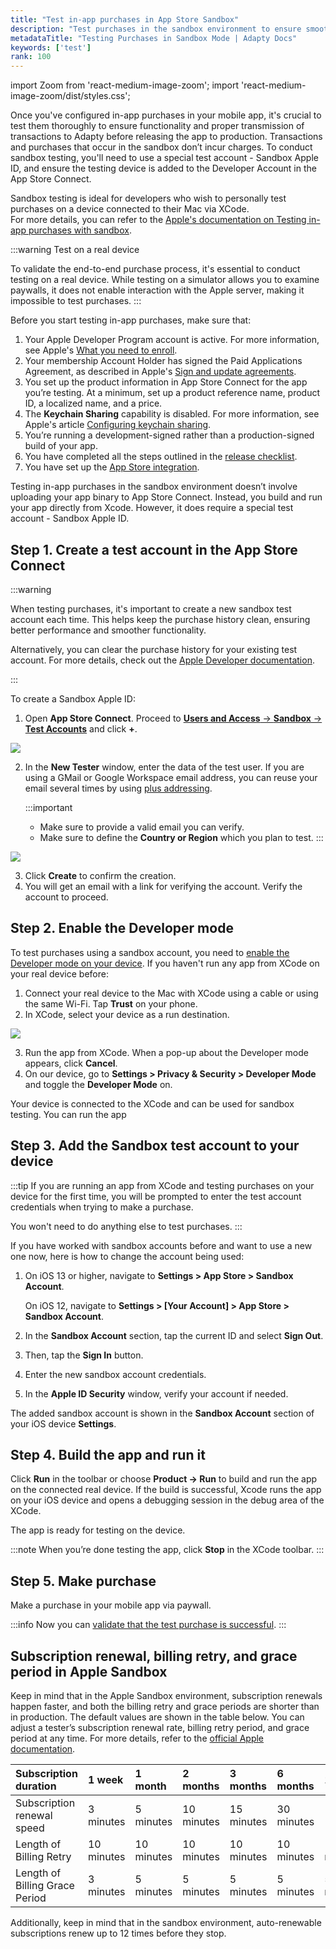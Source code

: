 ```yaml
---
title: "Test in-app purchases in App Store Sandbox"
description: "Test purchases in the sandbox environment to ensure smooth transactions."
metadataTitle: "Testing Purchases in Sandbox Mode | Adapty Docs"
keywords: ['test']
rank: 100
---
```


import Zoom from 'react-medium-image-zoom';
import 'react-medium-image-zoom/dist/styles.css';

Once you've configured in-app purchases in your mobile app, it's crucial to test them thoroughly to ensure functionality and proper transmission of transactions to Adapty before releasing the app to production. Transactions and purchases that occur in the sandbox don’t incur charges. To conduct sandbox testing, you'll need to use a special test account - Sandbox Apple ID, and ensure the testing device is added to the Developer Account in the App Store Connect. 

Sandbox testing is ideal for developers who wish to personally test purchases on a device connected to their Mac via XCode.  
For more details, you can refer to the [Apple's documentation on Testing in-app purchases with sandbox](https://developer.apple.com/documentation/storekit/in-app_purchase/testing_in-app_purchases_with_sandbox).

:::warning
Test on a real device

To validate the end-to-end purchase process, it's essential to conduct testing on a real device. While testing on a simulator allows you to examine paywalls, it does not enable interaction with the Apple server, making it impossible to test purchases.
:::

Before you start testing in-app purchases, make sure that:

1. Your Apple Developer Program account is active. For more information, see Apple's [What you need to enroll](https://developer.apple.com/programs/enroll).
2. Your membership Account Holder has signed the Paid Applications Agreement, as described in Apple's [Sign and update agreements](https://developer.apple.com/help/app-store-connect/manage-agreements/sign-and-update-agreements).
3. You set up the product information in App Store Connect for the app you’re testing. At a minimum, set up a product reference name, product ID, a localized name, and a price.
4. The **Keychain Sharing** capability is disabled. For more information, see Apple's article [Configuring keychain sharing](https://developer.apple.com/documentation/xcode/configuring-keychain-sharing).
5. You’re running a development-signed rather than a production-signed build of your app. 
6. You have completed all the steps outlined in the [release checklist](release-checklist).
7. You have set up the [App Store integration](initial_ios.md).

Testing in-app purchases in the sandbox environment doesn’t involve uploading your app binary to App Store Connect. Instead, you build and run your app directly from Xcode. However, it does require a special test account -  Sandbox Apple ID.

## Step 1. Create a test account in the App Store Connect

:::warning

When testing purchases, it's important to create a new sandbox test account each time. This helps keep the purchase history clean, ensuring better performance and smoother functionality.

Alternatively, you can clear the purchase history for your existing test account. For more details, check out the [Apple Developer documentation](https://developer.apple.com/documentation/storekit/in-app_purchase/testing_in-app_purchases_with_sandbox/#3894622).

:::

To create a Sandbox Apple ID:

1. Open **App Store Connect**. Proceed to [**Users and Access** → **Sandbox**  → **Test Accounts**](https://appstoreconnect.apple.com/access/users/sandbox) and click **+**.

   

<Zoom>
  <img src={require('./img/add-sandbox-user.webp').default}
  style={{
    border: '1px solid #727272', /* border width and color */
    width: '700px', /* image width */
    display: 'block', /* for alignment */
    margin: '0 auto' /* center alignment */
  }}
/>
</Zoom>



2. In the **New Tester** window, enter the data of the test user. If you are using a GMail or Google Workspace email address, you can reuse your email several times by using [plus addressing](https://www.wikihow.com/Use-Plus-Addressing-in-Gmail).

   :::important
   - Make sure to provide a valid email you can verify.
   - Make sure to define the **Country or Region** which you plan to test.
   :::

     
<Zoom>
  <img src={require('./img/57c3a7c-apple_new_test_account.webp').default}
  style={{
    border: '1px solid #727272', /* border width and color */
    width: '700px', /* image width */
    display: 'block', /* for alignment */
    margin: '0 auto' /* center alignment */
  }}
/>
</Zoom>



3. Click **Create** to confirm the creation.
4. You will get an email with a link for verifying the account. Verify the account to proceed.

## Step 2. Enable the Developer mode

To test purchases using a sandbox account, you need to [enable the Developer mode on your device](https://developer.apple.com/documentation/xcode/enabling-developer-mode-on-a-device). If you haven't run any app from XCode on your real device before:

1. Connect your real device to the Mac with XCode using a cable or using the same Wi-Fi. Tap **Trust** on your phone.
2. In XCode, select your device as a run destination.

<Zoom>
  <img src={require('./img/build-destination.webp').default}
  style={{
    border: '1px solid #727272', /* border width and color */
    width: '700px', /* image width */
    display: 'block', /* for alignment */
    margin: '0 auto' /* center alignment */
  }}
/>
</Zoom>

3. Run the app from XCode. When a pop-up about the Developer mode appears, click **Cancel**.
4. On our device, go to **Settings > Privacy & Security > Developer Mode** and toggle the **Developer Mode** on.

Your device is connected to the XCode and can be used for sandbox testing. You can run the app 

## Step 3. Add the Sandbox test account to your device

:::tip
If you are running an app from XCode and testing purchases on your device for the first time, you will be prompted to enter the test account credentials when trying to make a purchase. 

You won't need to do anything else to test purchases.
:::

If you have worked with sandbox accounts before and want to use a new one now, here is how to change the account being used:

1. On iOS 13 or higher, navigate to **Settings > App Store > Sandbox Account**.
   
   On iOS 12, navigate to **Settings > [Your Account] > App Store > Sandbox Account**.
2. In the **Sandbox Account** section, tap the current ID and select **Sign Out**.
3. Then, tap the **Sign In** button.
4. Enter the new sandbox account credentials. 
5. In the **Apple ID Security** window, verify your account if needed.

The added sandbox account is shown in the **Sandbox Account** section of your iOS device **Settings**.

## Step 4. Build the app and run it

Click **Run** in the toolbar or choose **Product -> Run** to build and run the app on the connected real device. If the build is successful, Xcode runs the app on your iOS device and opens a debugging session in the debug area of the XCode. 

The app is ready for testing on the device.

:::note
When you’re done testing the app, click **Stop** in the XCode toolbar.
:::

## Step 5. Make purchase

Make a purchase in your mobile app via paywall.

:::info
Now you can [validate that the test purchase is successful](validate-test-purchases).
:::

## Subscription renewal, billing retry, and grace period in Apple Sandbox

Keep in mind that in the Apple Sandbox environment, subscription renewals happen faster, and both the billing retry and grace periods are shorter than in production. The default values are shown in the table below. You can adjust a tester’s subscription renewal rate, billing retry period, and grace period at any time. For more details, refer to the [official Apple documentation](https://developer.apple.com/help/app-store-connect/test-in-app-purchases/manage-sandbox-apple-account-settings/#edit-subscription-renewal-speed).

| Subscription duration          | 1 week     | 1 month    | 2 months   | 3 months   | 6 months   | 1 year     |
| :----------------------------- | :--------- | :--------- | :--------- | :--------- | :--------- | :--------- |
| Subscription renewal speed     | 3 minutes  | 5 minutes  | 10 minutes | 15 minutes | 30 minutes | 1 hour     |
| Length of Billing Retry        | 10 minutes | 10 minutes | 10 minutes | 10 minutes | 10 minutes | 10 minutes |
| Length of Billing Grace Period | 3 minutes  | 5 minutes  | 5 minutes  | 5 minutes  | 5 minutes  | 5 minutes  |

Additionally, keep in mind that in the sandbox environment, auto-renewable subscriptions renew up to 12 times before they stop.